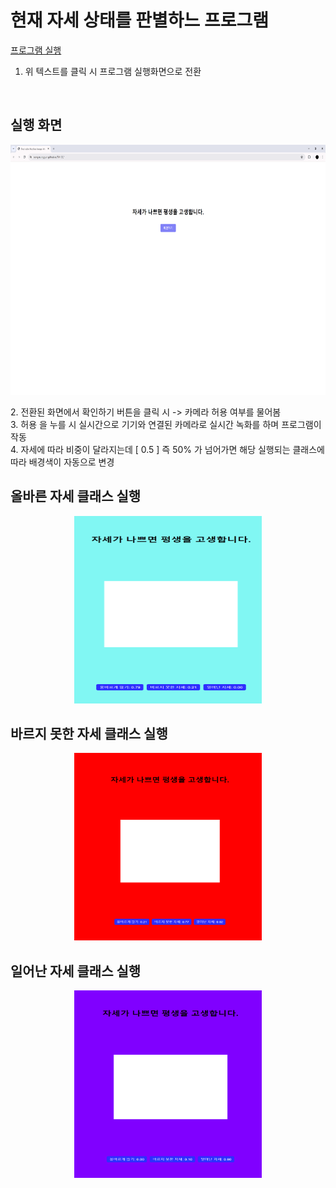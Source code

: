 # 현재 자세 상태를 판별하느 프로그램
<a href="https://songseunggun.github.io/TM-02/"> 프로그램 실행 </a>
<br>
1. 위 텍스트를 클릭 시 프로그램 실행화면으로 전환
<br>

## 실행 화면
<p align="center">
<img src="./model/tm02-1.png" alt="Image 1" width="700" height="400">
<br>
</p>
2. 전환된 화면에서 확인하기 버튼을 클릭 시 -> 카메라 허용 여부를 물어봄  <br>
3. 허용 을 누를 시 실시간으로 기기와 연결된 카메라로 실시간 녹화를 하며 프로그램이 작동  <br>
4. 자세에 따라 비중이 달라지는데 [ 0.5 ] 즉 50% 가 넘어가면 해당 실행되는 클래스에 따라 배경색이 자동으로 변경  <br>

## 올바른 자세 클래스 실행
<p align="center">
<img src="./model/tm02-2.png" alt="Image 2" width="300" height="300">
</p>

## 바르지 못한 자세 클래스 실행
<p align="center">
<img src="./model/tm02-3.png" alt="Image 3" width="300" height="300"><br>
</p>

## 일어난 자세 클래스 실행
<p align="center">
<img src="./model/tm02-4.png" alt="Image 4" width="300" height="300">
</p>
